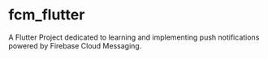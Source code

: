 # fcm_flutter

A Flutter Project dedicated to learning and implementing push notifications powered by Firebase Cloud Messaging.

